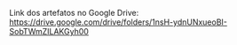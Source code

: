 Link dos artefatos no Google Drive: <br>
https://drive.google.com/drive/folders/1nsH-ydnUNxueoBI-SobTWmZILAKGyh00
